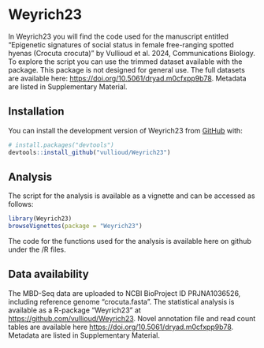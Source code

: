 
<!-- README.md is generated from README.Rmd. Please edit that file -->

# Weyrich23

<!-- badges: start -->
<!-- badges: end -->

In Weyrich23 you will find the code used for the manuscript entitled
“Epigenetic signatures of social status in female free-ranging spotted
hyenas (Crocuta crocuta)” by Vullioud et al. 2024, Communications
Biology. To explore the script you can use the trimmed dataset
available with the package. This package is not designed for general
use. The full datasets are available here: <https://doi.org/10.5061/dryad.m0cfxpp9b78>. 
Metadata are listed in Supplementary Material.


## Installation

You can install the development version of Weyrich23 from
[GitHub](https://github.com/) with:

``` r
# install.packages("devtools")
devtools::install_github("vullioud/Weyrich23")
```

## Analysis

The script for the analysis is available as a vignette and can be
accessed as follows:

``` r
library(Weyrich23)
browseVignettes(package = "Weyrich23")
```

The code for the functions used for the analysis is available here on
github under the /R files.

## Data availability

The MBD-Seq data are uploaded to NCBI BioProject ID PRJNA1036526,
including reference genome “crocuta.fasta”. The statistical analysis is
available as a R-package “Weyrich23” at
<https://github.com/vullioud/Weyrich23>. Novel annotation file and read
count tables are available here
<https://doi.org/10.5061/dryad.m0cfxpp9b78>. Metadata are listed in
Supplementary Material.
